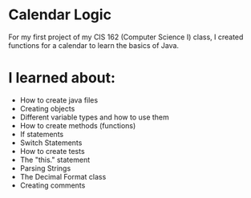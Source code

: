 # Calendar Logic

For my first project of my CIS 162 (Computer Science I) class, I created functions for a calendar to learn the basics of Java.

# I learned about:
- How to create java files
- Creating objects
- Different variable types and how to use them
- How to create methods (functions)
- If statements
- Switch Statements
- How to create tests
- The "this." statement
- Parsing Strings
- The Decimal Format class
- Creating comments
